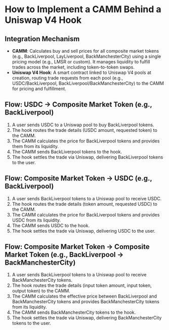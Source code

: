 # How to Implement a CAMM Behind a Uniswap V4 Hook

## Integration Mechanism
- **CAMM**: Calculates buy and sell prices for all composite market tokens (e.g., BackLiverpool, LayLiverpool, BackManchesterCity) using a single pricing model (e.g., LMSR or custom). It manages liquidity to fulfill trades across the market, including token-to-token swaps.
- **Uniswap V4 Hook**: A smart contract linked to Uniswap V4 pools at creation, routing trade requests from each pool (e.g., USDC/BackLiverpool, BackLiverpool/BackManchesterCity) to the CAMM for pricing and fulfillment.

## Flow: USDC → Composite Market Token (e.g., BackLiverpool)
1. A user sends USDC to a Uniswap pool to buy BackLiverpool tokens.
2. The hook routes the trade details (USDC amount, requested token) to the CAMM.
3. The CAMM calculates the price for BackLiverpool tokens and provides them from its liquidity.
4. The CAMM sends BackLiverpool tokens to the hook.
5. The hook settles the trade via Uniswap, delivering BackLiverpool tokens to the user.

## Flow: Composite Market Token → USDC (e.g., BackLiverpool)
1. A user sends BackLiverpool tokens to a Uniswap pool to receive USDC.
2. The hook routes the trade details (token amount, requested USDC) to the CAMM.
3. The CAMM calculates the price for BackLiverpool tokens and provides USDC from its liquidity.
4. The CAMM sends USDC to the hook.
5. The hook settles the trade via Uniswap, delivering USDC to the user.

## Flow: Composite Market Token → Composite Market Token (e.g., BackLiverpool → BackManchesterCity)
1. A user sends BackLiverpool tokens to a Uniswap pool to receive BackManchesterCity tokens.
2. The hook routes the trade details (input token amount, input token, output token) to the CAMM.
3. The CAMM calculates the effective price between BackLiverpool and BackManchesterCity tokens and provides BackManchesterCity tokens from its liquidity.
4. The CAMM sends BackManchesterCity tokens to the hook.
5. The hook settles the trade via Uniswap, delivering BackManchesterCity tokens to the user.